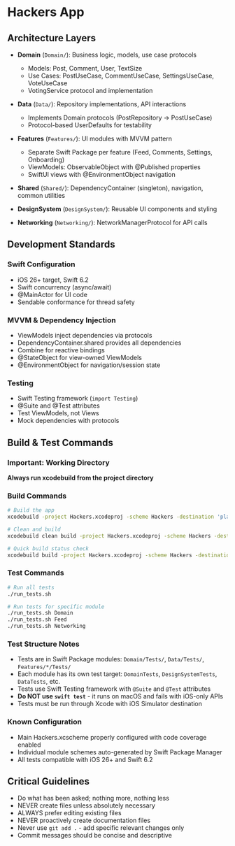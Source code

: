 # Hackers App

## Architecture Layers

* **Domain** (`Domain/`): Business logic, models, use case protocols
  - Models: Post, Comment, User, TextSize
  - Use Cases: PostUseCase, CommentUseCase, SettingsUseCase, VoteUseCase
  - VotingService protocol and implementation

* **Data** (`Data/`): Repository implementations, API interactions
  - Implements Domain protocols (PostRepository → PostUseCase)
  - Protocol-based UserDefaults for testability

* **Features** (`Features/`): UI modules with MVVM pattern
  - Separate Swift Package per feature (Feed, Comments, Settings, Onboarding)
  - ViewModels: ObservableObject with @Published properties
  - SwiftUI views with @EnvironmentObject navigation

* **Shared** (`Shared/`): DependencyContainer (singleton), navigation, common utilities

* **DesignSystem** (`DesignSystem/`): Reusable UI components and styling

* **Networking** (`Networking/`): NetworkManagerProtocol for API calls

## Development Standards

### Swift Configuration
* iOS 26+ target, Swift 6.2
* Swift concurrency (async/await)
* @MainActor for UI code
* Sendable conformance for thread safety

### MVVM & Dependency Injection
* ViewModels inject dependencies via protocols
* DependencyContainer.shared provides all dependencies
* Combine for reactive bindings
* @StateObject for view-owned ViewModels
* @EnvironmentObject for navigation/session state

### Testing
* Swift Testing framework (`import Testing`)
* @Suite and @Test attributes
* Test ViewModels, not Views
* Mock dependencies with protocols

## Build & Test Commands

### Important: Working Directory
**Always run xcodebuild from the project directory**

### Build Commands
```bash
# Build the app
xcodebuild -project Hackers.xcodeproj -scheme Hackers -destination 'platform=iOS Simulator,name=iPhone 17 Pro' build

# Clean and build
xcodebuild clean build -project Hackers.xcodeproj -scheme Hackers -destination 'platform=iOS Simulator,name=iPhone 17 Pro'

# Quick build status check
xcodebuild build -project Hackers.xcodeproj -scheme Hackers -destination 'platform=iOS Simulator,name=iPhone 17 Pro' 2>&1 | grep "BUILD"
```

### Test Commands
```bash
# Run all tests
./run_tests.sh

# Run tests for specific module
./run_tests.sh Domain
./run_tests.sh Feed
./run_tests.sh Networking
```

### Test Structure Notes
* Tests are in Swift Package modules: `Domain/Tests/`, `Data/Tests/`, `Features/*/Tests/`
* Each module has its own test target: `DomainTests`, `DesignSystemTests`, `DataTests`, etc.
* Tests use Swift Testing framework with `@Suite` and `@Test` attributes
* **Do NOT use `swift test`** - it runs on macOS and fails with iOS-only APIs
* Tests must be run through Xcode with iOS Simulator destination

### Known Configuration
* Main Hackers.xcscheme properly configured with code coverage enabled
* Individual module schemes auto-generated by Swift Package Manager
* All tests compatible with iOS 26+ and Swift 6.2

## Critical Guidelines
* Do what has been asked; nothing more, nothing less
* NEVER create files unless absolutely necessary
* ALWAYS prefer editing existing files
* NEVER proactively create documentation files
* Never use `git add .` - add specific relevant changes only
* Commit messages should be concise and descriptive
